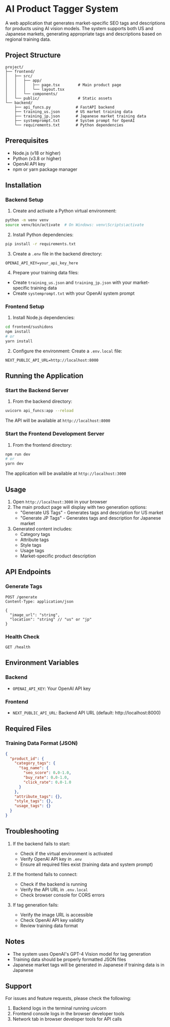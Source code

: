 # AI Product Tagger System

A web application that generates market-specific SEO tags and descriptions for products using AI vision models. The system supports both US and Japanese markets, generating appropriate tags and descriptions based on regional training data.

## Project Structure

```
project/
├── frontend/
│   ├── src/
│   │   ├── app/
│   │   │   ├── page.tsx        # Main product page
│   │   │   └── layout.tsx
│   │   └── components/
│   └── public/                 # Static assets
└── backend/
    ├── api_funcs.py           # FastAPI backend
    ├── training_us.json       # US market training data
    ├── training_jp.json       # Japanese market training data
    ├── systemprompt.txt       # System prompt for OpenAI
    └── requirements.txt       # Python dependencies
```

## Prerequisites

- Node.js (v18 or higher)
- Python (v3.8 or higher)
- OpenAI API key
- npm or yarn package manager

## Installation

### Backend Setup

1. Create and activate a Python virtual environment:
```bash
python -m venv venv
source venv/bin/activate  # On Windows: venv\Scripts\activate
```

2. Install Python dependencies:
```bash
pip install -r requirements.txt
```

3. Create a `.env` file in the backend directory:
```env
OPENAI_API_KEY=your_api_key_here
```

4. Prepare your training data files:
- Create `training_us.json` and `training_jp.json` with your market-specific training data
- Create `systemprompt.txt` with your OpenAI system prompt

### Frontend Setup

1. Install Node.js dependencies:
```bash
cd frontend/sushidons
npm install
# or
yarn install
```

2. Configure the environment:
Create a `.env.local` file:
```env
NEXT_PUBLIC_API_URL=http://localhost:8000
```

## Running the Application

### Start the Backend Server

1. From the backend directory:
```bash
uvicorn api_funcs:app --reload
```
The API will be available at `http://localhost:8000`

### Start the Frontend Development Server

1. From the frontend directory:
```bash
npm run dev
# or
yarn dev
```
The application will be available at `http://localhost:3000`

## Usage

1. Open `http://localhost:3000` in your browser
2. The main product page will display with two generation options:
   - "Generate US Tags" - Generates tags and description for US market
   - "Generate JP Tags" - Generates tags and description for Japanese market
3. Generated content includes:
   - Category tags
   - Attribute tags
   - Style tags
   - Usage tags
   - Market-specific product description

## API Endpoints

### Generate Tags
```http
POST /generate
Content-Type: application/json

{
  "image_url": "string",
  "location": "string" // "us" or "jp"
}
```

### Health Check
```http
GET /health
```

## Environment Variables

### Backend
- `OPENAI_API_KEY`: Your OpenAI API key

### Frontend
- `NEXT_PUBLIC_API_URL`: Backend API URL (default: http://localhost:8000)

## Required Files

### Training Data Format (JSON)
```json
{
  "product_id": {
    "category_tags": {
      "tag_name": {
        "seo_score": 0.0-1.0,
        "buy_rate": 0.0-1.0,
        "click_rate": 0.0-1.0
      }
    },
    "attribute_tags": {},
    "style_tags": {},
    "usage_tags": {}
  }
}
```

## Troubleshooting

1. If the backend fails to start:
   - Check if the virtual environment is activated
   - Verify OpenAI API key in `.env`
   - Ensure all required files exist (training data and system prompt)

2. If the frontend fails to connect:
   - Check if the backend is running
   - Verify the API URL in `.env.local`
   - Check browser console for CORS errors

3. If tag generation fails:
   - Verify the image URL is accessible
   - Check OpenAI API key validity
   - Review training data format

## Notes

- The system uses OpenAI's GPT-4 Vision model for tag generation
- Training data should be properly formatted JSON files
- Japanese market tags will be generated in Japanese if training data is in Japanese

## Support

For issues and feature requests, please check the following:
1. Backend logs in the terminal running uvicorn
2. Frontend console logs in the browser developer tools
3. Network tab in browser developer tools for API calls
